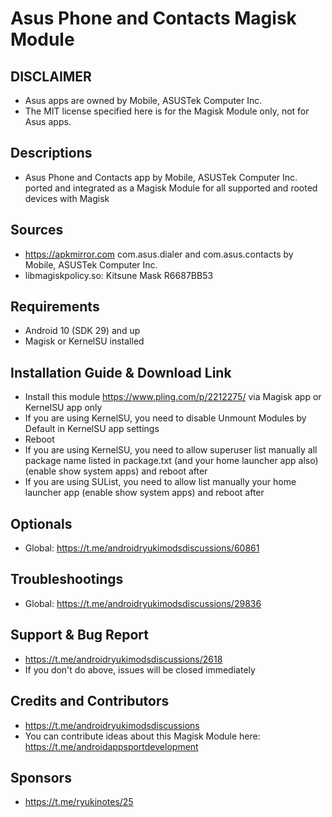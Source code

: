 # Asus Phone and Contacts Magisk Module

## DISCLAIMER
- Asus apps are owned by Mobile, ASUSTek Computer Inc.
- The MIT license specified here is for the Magisk Module only, not for Asus apps.

## Descriptions
- Asus Phone and Contacts app by Mobile, ASUSTek Computer Inc. ported and integrated as a Magisk Module for all supported and rooted devices with Magisk

## Sources
- https://apkmirror.com com.asus.dialer and com.asus.contacts by Mobile, ASUSTek Computer Inc.
- libmagiskpolicy.so: Kitsune Mask R6687BB53

## Requirements
- Android 10 (SDK 29) and up
- Magisk or KernelSU installed

## Installation Guide & Download Link
- Install this module https://www.pling.com/p/2212275/ via Magisk app or KernelSU app only
- If you are using KernelSU, you need to disable Unmount Modules by Default in KernelSU app settings
- Reboot
- If you are using KernelSU, you need to allow superuser list manually all package name listed in package.txt (and your home launcher app also) (enable show system apps) and reboot after
- If you are using SUList, you need to allow list manually your home launcher app (enable show system apps) and reboot after

## Optionals
- Global: https://t.me/androidryukimodsdiscussions/60861

## Troubleshootings
- Global: https://t.me/androidryukimodsdiscussions/29836

## Support & Bug Report
- https://t.me/androidryukimodsdiscussions/2618
- If you don't do above, issues will be closed immediately

## Credits and Contributors
- https://t.me/androidryukimodsdiscussions
- You can contribute ideas about this Magisk Module here: https://t.me/androidappsportdevelopment

## Sponsors
- https://t.me/ryukinotes/25



